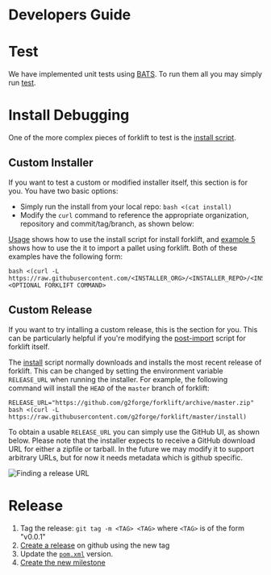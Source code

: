 # Developers Guide

# Test

We have implemented unit tests using [BATS](https://github.com/bats-core/bats-core).
To run them all you may simply run [test](../test).

# Install Debugging

One of the more complex pieces of forklift to test is the [install script](../install).

## Custom Installer

If you want to test a custom or modified installer itself, this section is for you.
You have two basic options:

* Simply run the install from your local repo: `bash <(cat install)`
* Modify the `curl` command to reference the appropriate organization, repository and commit/tag/branch, as shown below:

[Usage](../#usage) shows how to use the install script for install forklift, and [example 5](../#example-5) shows how to use the it to import a pallet using forklift.
Both of these examples have the following form:

```
bash <(curl -L https://raw.githubusercontent.com/<INSTALLER_ORG>/<INSTALLER_REPO>/<INSTALLER_COMMIT>/install) <OPTIONAL FORKLIFT COMMAND>
```

## Custom Release

If you want to try intalling a custom release, this is the section for you.
This can be particularly helpful if you're modifying the [post-import](../.forklift/post-import) script for forklift itself.

The [install](../install) script normally downloads and installs the most recent release of forklift.
This can be changed by setting the environment variable `RELEASE_URL` when running the installer.
For example, the following command will install the `HEAD` of the `master` branch of forklift:

```
RELEASE_URL="https://github.com/g2forge/forklift/archive/master.zip" bash <(curl -L https://raw.githubusercontent.com/g2forge/forklift/master/install)
```

To obtain a usable `RELEASE_URL` you can simply use the GitHub UI, as shown below.
Please note that the installer expects to receive a GitHub download URL for either a zipfile or tarball.
In the future we may modify it to support arbitrary URLs, but for now it needs metadata which is github specific.

![Finding a release URL](images/InstallReleaseURL.png)

# Release

1. Tag the release: `git tag -m <TAG> <TAG>` where `<TAG>` is of the form "v0.0.1"
2. [Create a release](https://github.com/g2forge/forklift/releases/new) on github using the new tag
3. Update the [`pom.xml`](pom.xml) version.
4. [Create the new milestone](https://github.com/g2forge/forklift/milestones/new)
